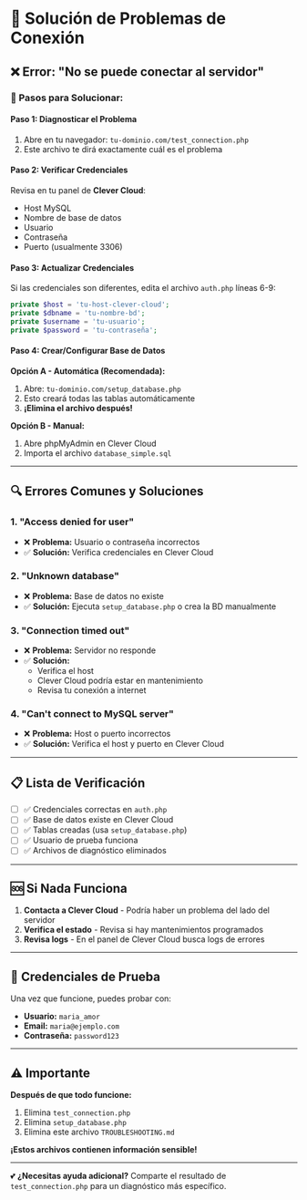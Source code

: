 # 🔧 Solución de Problemas de Conexión

## ❌ Error: "No se puede conectar al servidor"

### 🚀 Pasos para Solucionar:

#### **Paso 1: Diagnosticar el Problema**
1. Abre en tu navegador: `tu-dominio.com/test_connection.php`
2. Este archivo te dirá exactamente cuál es el problema

#### **Paso 2: Verificar Credenciales**
Revisa en tu panel de **Clever Cloud**:
- Host MySQL
- Nombre de base de datos  
- Usuario
- Contraseña
- Puerto (usualmente 3306)

#### **Paso 3: Actualizar Credenciales**
Si las credenciales son diferentes, edita el archivo `auth.php` líneas 6-9:
```php
private $host = 'tu-host-clever-cloud';
private $dbname = 'tu-nombre-bd';
private $username = 'tu-usuario';
private $password = 'tu-contraseña';
```

#### **Paso 4: Crear/Configurar Base de Datos**

**Opción A - Automática (Recomendada):**
1. Abre: `tu-dominio.com/setup_database.php`
2. Esto creará todas las tablas automáticamente
3. **¡Elimina el archivo después!**

**Opción B - Manual:**
1. Abre phpMyAdmin en Clever Cloud
2. Importa el archivo `database_simple.sql`

---

## 🔍 Errores Comunes y Soluciones

### 1. **"Access denied for user"**
- ❌ **Problema:** Usuario o contraseña incorrectos
- ✅ **Solución:** Verifica credenciales en Clever Cloud

### 2. **"Unknown database"**  
- ❌ **Problema:** Base de datos no existe
- ✅ **Solución:** Ejecuta `setup_database.php` o crea la BD manualmente

### 3. **"Connection timed out"**
- ❌ **Problema:** Servidor no responde
- ✅ **Solución:** 
  - Verifica el host
  - Clever Cloud podría estar en mantenimiento
  - Revisa tu conexión a internet

### 4. **"Can't connect to MySQL server"**
- ❌ **Problema:** Host o puerto incorrectos  
- ✅ **Solución:** Verifica el host y puerto en Clever Cloud

---

## 📋 Lista de Verificación

- [ ] ✅ Credenciales correctas en `auth.php`
- [ ] ✅ Base de datos existe en Clever Cloud
- [ ] ✅ Tablas creadas (usa `setup_database.php`)
- [ ] ✅ Usuario de prueba funciona
- [ ] ✅ Archivos de diagnóstico eliminados

---

## 🆘 Si Nada Funciona

1. **Contacta a Clever Cloud** - Podría haber un problema del lado del servidor
2. **Verifica el estado** - Revisa si hay mantenimientos programados
3. **Revisa logs** - En el panel de Clever Cloud busca logs de errores

---

## 🔐 Credenciales de Prueba

Una vez que funcione, puedes probar con:
- **Usuario:** `maria_amor`
- **Email:** `maria@ejemplo.com`  
- **Contraseña:** `password123`

---

## ⚠️ Importante

**Después de que todo funcione:**
1. Elimina `test_connection.php`
2. Elimina `setup_database.php`  
3. Elimina este archivo `TROUBLESHOOTING.md`

**¡Estos archivos contienen información sensible!**

---

💕 **¿Necesitas ayuda adicional?** Comparte el resultado de `test_connection.php` para un diagnóstico más específico.
